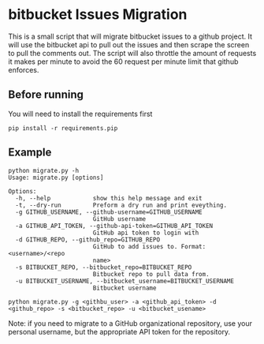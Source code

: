 # bitbucket Issues Migration

This is a small script that will migrate bitbucket issues to a github project. It will use the bitbucket api
to pull out the issues and then scrape the screen to pull the comments out. The script will also throttle
the amount of requests it makes per minute to avoid the 60 request per minute limit that github enforces.

## Before running

You will need to install the requirements first

    pip install -r requirements.pip

## Example
    
    python migrate.py -h
    Usage: migrate.py [options]
    
    Options:
      -h, --help            show this help message and exit
      -t, --dry-run         Preform a dry run and print eveything.
      -g GITHUB_USERNAME, --github-username=GITHUB_USERNAME
                            GitHub username
      -a GITHUB_API_TOKEN, --github-api-token=GITHUB_API_TOKEN
                            GitHub api token to login with
      -d GITHUB_REPO, --github_repo=GITHUB_REPO
                            GitHub to add issues to. Format: <username>/<repo
                            name>
      -s BITBUCKET_REPO, --bitbucket_repo=BITBUCKET_REPO
                            Bitbucket repo to pull data from.
      -u BITBUCKET_USERNAME, --bitbucket_username=BITBUCKET_USERNAME
                            Bitbucket username

    python migrate.py -g <githbu_user> -a <github_api_token> -d <github_repo> -s <bitbucket_repo> -u <bitbucket_usename>

Note: if you need to migrate to a GitHub organizational repository, use your personal username, but the appropriate 
API token for the repository.
